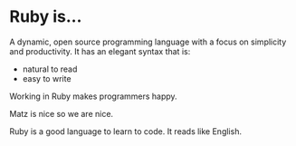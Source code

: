 # Ruby is...

A dynamic, open source programming language with a focus on simplicity and productivity. It has an elegant syntax that is:

* natural to read
* easy to write

Working in Ruby makes programmers happy.

Matz is nice so we are nice.

Ruby is a good language to learn to code. It reads like English.